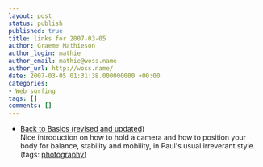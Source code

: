 ```yaml
---
layout: post
status: publish
published: true
title: links for 2007-03-05
author: Graeme Mathieson
author_login: mathie
author_email: mathie@woss.name
author_url: http://woss.name/
date: 2007-03-05 01:31:38.000000000 +00:00
categories:
- Web surfing
tags: []
comments: []
---
```

<ul class="delicious">
	<li>
		<div class="delicious-link"><a href="http://www.togsblog.co.uk/?p=231">Back to Basics (revised and updated)</a></div>
		<div class="delicious-extended">Nice introduction on how to hold a camera and how to position your body for balance, stability and mobility, in Paul's usual irreverant style.</div>
		<div class="delicious-tags">(tags: <a href="http://del.icio.us/mathie/photography">photography</a>)</div>
	</li>
</ul>
